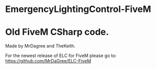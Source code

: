 # EmergencyLightingControl-FiveM

# Old FiveM CSharp code. 


Made by MrDagree and TheKeith.

For the newest release of ELC for FiveM please go to:
https://github.com/MrDaGree/ELC-FiveM
